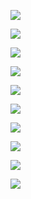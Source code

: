 [![](https://notabug.org/fftcc/Buy-me-a-coffee/raw/main/btc/btc.png)](https://notabug.org/fftcc/Buy-me-a-coffee/src/main/btc/btc.md)

[![](https://notabug.org/fftcc/Buy-me-a-coffee/raw/main/xmr/xmr.png)](https://notabug.org/fftcc/Buy-me-a-coffee/src/main/xmr/xmr.md)

[![](https://notabug.org/fftcc/Buy-me-a-coffee/raw/main/ada/ada.png)](https://notabug.org/fftcc/Buy-me-a-coffee/src/main/ada/ada.md)

[![](https://notabug.org/fftcc/Buy-me-a-coffee/raw/main/bch/bch.png)](https://notabug.org/fftcc/Buy-me-a-coffee/src/main/bch/bch.md)

[![](https://notabug.org/fftcc/Buy-me-a-coffee/raw/main/dash/dash.png)](https://notabug.org/fftcc/Buy-me-a-coffee/src/main/dash/dash.md)

[![](https://notabug.org/fftcc/Buy-me-a-coffee/raw/main/doge/doge.png)](https://notabug.org/fftcc/Buy-me-a-coffee/src/main/doge/doge.md)

[![](https://notabug.org/fftcc/Buy-me-a-coffee/raw/main/dot/dot.png)](https://notabug.org/fftcc/Buy-me-a-coffee/src/main/dot/dot.md)

[![](https://notabug.org/fftcc/Buy-me-a-coffee/raw/main/ltc/ltc.png)](https://notabug.org/fftcc/Buy-me-a-coffee/src/main/ltc/ltc.md)

[![](https://notabug.org/fftcc/Buy-me-a-coffee/raw/main/zec/zec.png)](https://notabug.org/fftcc/Buy-me-a-coffee/src/main/zec/zec.md)

[![](https://notabug.org/fftcc/Buy-me-a-coffee/raw/main/xrp/xrp.png)](https://notabug.org/fftcc/Buy-me-a-coffee/src/main/xrp/xrp.md)